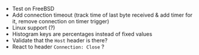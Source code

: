 - Test on FreeBSD
- Add connection timeout (track time of last byte received & add timer for it, remove connection on timer trigger)
- Linux support (?)
- Histogram keys are percentages instead of fixed values
- Validate that the `Host` header is there? 
- React to header `Connection: Close` ?
